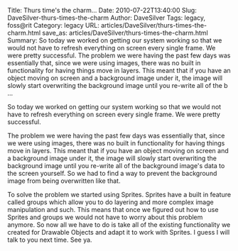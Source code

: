 Title: Thurs time's the charm...
Date: 2010-07-22T13:40:00
Slug: DaveSilver-thurs-times-the-charm
Author: DaveSilver
Tags: legacy, foss@rit
Category: legacy
URL: articles/DaveSilver/thurs-times-the-charm.html
save_as: articles/DaveSilver/thurs-times-the-charm.html
Summary: So today we worked on getting our system working so that we would not have to refresh everything on screen every single frame. We were pretty successful.  The problem we were having the past few days was essentially that, since we were using images, there was no built in functionality for having things move in layers. This meant that if you have an object moving on screen and a background image under it, the image will slowly start overwriting the background image until you re-write all of the b ... 

So today we worked on getting our system working so that we would not have to
refresh everything on screen every single frame. We were pretty successful.

The problem we were having the past few days was essentially that, since we
were using images, there was no built in functionality for having things move
in layers. This meant that if you have an object moving on screen and a
background image under it, the image will slowly start overwriting the
background image until you re-write all of the background image's data to the
screen yourself. So we had to find a way to prevent the background image from
being overwritten like that.

To solve the problem we started using Sprites. Sprites have a built in feature
called groups which allow you to do layering and more complex image
manipulation and such. This means that once we figured out how to use Sprites
and groups we would not have to worry about this problem anymore. So now all
we have to do is take all of the existing functionality we created for
Drawable Objects and adapt it to work with Sprites. I guess I will talk to you
next time. See ya.

